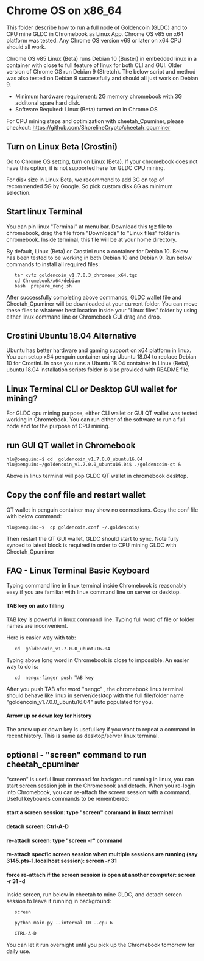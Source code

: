 # Chrome OS on x86_64

This folder describe how to run a full node of Goldencoin (GLDC) and to CPU mine GLDC in Chromebook as Linux App.  Chrome OS v85 on x64 platform was tested. 
Any Chrome OS version v69 or later on x64 CPU should all work. 

Chrome OS v85 Linux (Beta) runs Debian 10 (Buster) in embedded linux in a container with close to full feature of linux for both CLI and GUI. 
Older version of Chrome OS run Debian 9 (Stretch). The below script and method was also tested on Debian 9 successfully and should all just work on Debian 9.
   

- Minimum hardware requirement: 2G memory chromebook with 3G additonal spare hard disk. 
- Software Required: Linux (Beta) turned on in Chrome OS

For CPU mining steps and optimization with cheetah_Cpuminer, please checkout: 
https://github.com/ShorelineCrypto/cheetah_cpuminer

## Turn on Linux Beta (Crostini)
Go to Chrome OS setting, turn on Linux (Beta).  If your chromebook does not have this option, it is not supported here for GLDC CPU mining. 

For disk size in Linux Beta, we recommend to add 3G on top of recommended 5G by Google. So pick custom disk 8G as minimum selection. 

## Start linux Terminal

You can pin linux "Terminal" at menu bar. Download this tgz file to chromebook, drag the file from "Downloads" to "Linux files" folder in chromebook. 
Inside terminal, this file will be at your home directory.  

By default, Linux (Beta) or Crostini runs a container for Debian 10. Below has been tested to be working in both Debian 10 and Debian 9.  Run below commands to install all required files:

```
   tar xvfz goldencoin_v1.7.0.3_chromeos_x64.tgz
   cd Chromebook/x64/debian
   bash  prepare_neng.sh
```

After successfully completing above commands, GLDC wallet file and Cheetah_Cpuminer will be downloaded at your current folder. You can move these files to whatever best location inside your "Linux files" folder by using either linux command line or Chromebook GUI drag and drop. 

## Crostini Ubuntu 18.04 Alternative

Ubuntu has better hardware and gaming support on x64 platform in linux. You can setup x64 penguin container using Ubuntu 18.04 to replace Debian 10 for Crostini. In case you runs a Ubuntu 18.04 container in Linux (Beta),  ubuntu 18.04 installation scripts folder is also provided with README file. 

## Linux Terminal CLI or Desktop GUI wallet for mining? 

For GLDC cpu mining purpose, either CLI wallet or GUI QT wallet was tested working in Chromebook.  You can run either of the software
to run a full node and for the purpose of CPU mining. 

## run GUI QT wallet in Chromebook

 ```
 hlu@penguin:~$ cd  goldencoin_v1.7.0.0_ubuntu16.04
 hlu@penguin:~/goldencoin_v1.7.0.0_ubuntu16.04$ ./goldencoin-qt &
```

Above in linux terminal will pop GLDC QT wallet in chromebook desktop.

## Copy the conf file and restart wallet
 QT wallet in penguin container may show no connections.  Copy the conf file with below command:

```
hlu@penguin:~$  cp goldencoin.conf ~/.goldencoin/
```

 Then restart the QT GUI wallet, GLDC should start to sync. Note fully synced to latest block is required in order to CPU mining GLDC with Cheetah_Cpuminer
 

## FAQ - Linux Terminal Basic Keyboard

Typing command line in linux terminal inside Chromebook is reasonably easy if you are familiar with linux command line on server or desktop. 

#### TAB key on auto filling
TAB key is powerful in linux command line.  Typing full word of file or folder names are inconvenient. 

Here is easier way with tab:
```
   cd  goldencoin_v1.7.0.0_ubuntu16.04

```
  Typing above long word in Chromebook is close to impossible. An easier way to do is:

```
   cd  nengc-finger push TAB key
```
After you push TAB afer word "nengc" , the chromebook linux terminal should behave like linux in server/desktop with the full file/folder name "goldencoin_v1.7.0.0_ubuntu16.04" auto populated for you. 

#### Arrow up or down key for history

The arrow up or down key is useful key if you want to repeat a command in recent history.  This is same as desktop/server linux terminal. 


## optional - "screen" command to run cheetah_cpuminer

"screen" is useful linux command for background running in linux, you can start screen session job in the Chromebook and detach. 
When you re-login into Chromebook, you can re-attach the screen session with a command.  Useful keyboards commands to be remembered:
####  start a screen session: type "screen" command in linux terminal
####  detach screen: Ctrl-A-D
####  re-attach screen: type "screen -r" command
####  re-attach specfic screen session when multiple sessions are running (say 3145.pts-1.localhost session):  screen -r 31
#### force re-attach if the screen session is open at another computer: screen -r 31 -d

  Inside screen, run below in cheetah to mine GLDC, and detach screen session to leave it running in background:
```
   screen

   python main.py --interval 10 --cpu 6

   CTRL-A-D

```

You can let it run overnight until you pick up the Chromebook tomorrow for daily use. 




